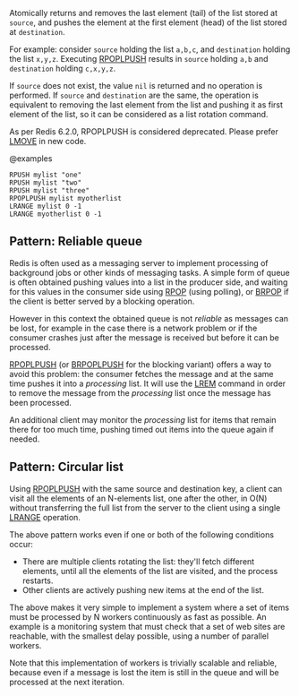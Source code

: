 Atomically returns and removes the last element (tail) of the list stored at
`source`, and pushes the element at the first element (head) of the list stored
at `destination`.

For example: consider `source` holding the list `a,b,c`, and `destination`
holding the list `x,y,z`.
Executing [RPOPLPUSH](/commands/rpoplpush) results in `source` holding `a,b` and `destination`
holding `c,x,y,z`.

If `source` does not exist, the value `nil` is returned and no operation is
performed.
If `source` and `destination` are the same, the operation is equivalent to
removing the last element from the list and pushing it as first element of the
list, so it can be considered as a list rotation command.

As per Redis 6.2.0, RPOPLPUSH is considered deprecated. Please prefer [LMOVE](/commands/lmove) in
new code.

@examples

```cli
RPUSH mylist "one"
RPUSH mylist "two"
RPUSH mylist "three"
RPOPLPUSH mylist myotherlist
LRANGE mylist 0 -1
LRANGE myotherlist 0 -1
```

## Pattern: Reliable queue

Redis is often used as a messaging server to implement processing of background
jobs or other kinds of messaging tasks.
A simple form of queue is often obtained pushing values into a list in the
producer side, and waiting for this values in the consumer side using [RPOP](/commands/rpop)
(using polling), or [BRPOP](/commands/brpop) if the client is better served by a blocking
operation.

However in this context the obtained queue is not _reliable_ as messages can
be lost, for example in the case there is a network problem or if the consumer
crashes just after the message is received but before it can be processed.

[RPOPLPUSH](/commands/rpoplpush) (or [BRPOPLPUSH](/commands/brpoplpush) for the blocking variant) offers a way to avoid
this problem: the consumer fetches the message and at the same time pushes it
into a _processing_ list.
It will use the [LREM](/commands/lrem) command in order to remove the message from the
_processing_ list once the message has been processed.

An additional client may monitor the _processing_ list for items that remain
there for too much time, pushing timed out items into the queue
again if needed.

## Pattern: Circular list

Using [RPOPLPUSH](/commands/rpoplpush) with the same source and destination key, a client can visit
all the elements of an N-elements list, one after the other, in O(N) without
transferring the full list from the server to the client using a single [LRANGE](/commands/lrange)
operation.

The above pattern works even if one or both of the following conditions occur:

* There are multiple clients rotating the list: they'll fetch different 
  elements, until all the elements of the list are visited, and the process 
  restarts.
* Other clients are actively pushing new items at the end of the list.

The above makes it very simple to implement a system where a set of items must
be processed by N workers continuously as fast as possible.
An example is a monitoring system that must check that a set of web sites are
reachable, with the smallest delay possible, using a number of parallel workers.

Note that this implementation of workers is trivially scalable and reliable,
because even if a message is lost the item is still in the queue and will be
processed at the next iteration.


